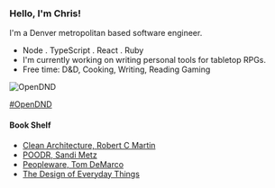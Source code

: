 ### Hello, I'm Chris!

I'm a Denver metropolitan based software engineer. 

- Node . TypeScript . React . Ruby
- I'm currently working on writing personal tools for tabletop RPGs.
- Free time: D&D, Cooking, Writing, Reading Gaming

![OpenDND](https://images.squarespace-cdn.com/content/v1/63b33a04d9bf2e08b7401d31/de17989d-28a1-4737-9264-1fed1ae17f91/OpenDnD+Logo.jpg?format=300w)

[#OpenDND](https://www.opendnd.games/)

#### Book Shelf

- [Clean Architecture, Robert C Martin](https://www.goodreads.com/book/show/18043011-clean-architecture)
- [POODR, Sandi Metz](https://www.goodreads.com/book/show/13507787-practical-object-oriented-design-in-ruby)
- [Peopleware, Tom DeMarco](https://www.goodreads.com/book/show/67825.Peopleware)
- [The Design of Everyday Things](https://www.goodreads.com/book/show/840.The_Design_of_Everyday_Things)
